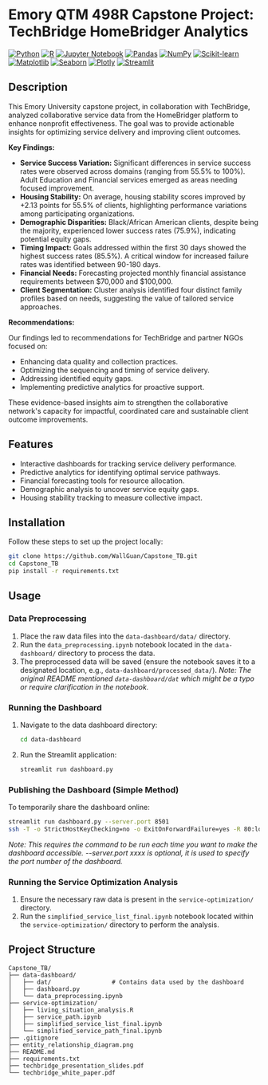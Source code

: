 # Emory QTM 498R Capstone Project: TechBridge HomeBridger Analytics

[![Python](https://img.shields.io/badge/Python-3776AB?style=for-the-badge&logo=python&logoColor=white)](https://www.python.org) [![R](https://img.shields.io/badge/R-276DC3?style=for-the-badge&logo=r&logoColor=white)](https://www.r-project.org) [![Jupyter Notebook](https://img.shields.io/badge/Jupyter-F37626?style=for-the-badge&logo=jupyter&logoColor=white)](https://jupyter.org) [![Pandas](https://img.shields.io/badge/Pandas-150458?style=for-the-badge&logo=pandas&logoColor=white)](https://pandas.pydata.org) [![NumPy](https://img.shields.io/badge/NumPy-013243?style=for-the-badge&logo=numpy&logoColor=white)](https://numpy.org) [![Scikit-learn](https://img.shields.io/badge/scikit--learn-F7931E?style=for-the-badge&logo=scikit-learn&logoColor=white)](https://scikit-learn.org/stable/) [![Matplotlib](https://img.shields.io/badge/Matplotlib-11557c?style=for-the-badge&logo=matplotlib&logoColor=white)](https://matplotlib.org) [![Seaborn](https://img.shields.io/badge/Seaborn-88d1de?style=for-the-badge&logo=seaborn&logoColor=white)](https://seaborn.pydata.org) [![Plotly](https://img.shields.io/badge/Plotly-3F4F75?style=for-the-badge&logo=plotly&logoColor=white)](https://plotly.com) [![Streamlit](https://img.shields.io/badge/Streamlit-FF4B4B?style=for-the-badge&logo=streamlit&logoColor=white)](https://streamlit.io)

## Description

This Emory University capstone project, in collaboration with TechBridge, analyzed collaborative service data from the HomeBridger platform to enhance nonprofit effectiveness. The goal was to provide actionable insights for optimizing service delivery and improving client outcomes.

**Key Findings:**

*   **Service Success Variation:** Significant differences in service success rates were observed across domains (ranging from 55.5% to 100%). Adult Education and Financial services emerged as areas needing focused improvement.
*   **Housing Stability:** On average, housing stability scores improved by +2.13 points for 55.5% of clients, highlighting performance variations among participating organizations.
*   **Demographic Disparities:** Black/African American clients, despite being the majority, experienced lower success rates (75.9%), indicating potential equity gaps.
*   **Timing Impact:** Goals addressed within the first 30 days showed the highest success rates (85.5%). A critical window for increased failure rates was identified between 90-180 days.
*   **Financial Needs:** Forecasting projected monthly financial assistance requirements between $70,000 and $100,000.
*   **Client Segmentation:** Cluster analysis identified four distinct family profiles based on needs, suggesting the value of tailored service approaches.

**Recommendations:**

Our findings led to recommendations for TechBridge and partner NGOs focused on:
*   Enhancing data quality and collection practices.
*   Optimizing the sequencing and timing of service delivery.
*   Addressing identified equity gaps.
*   Implementing predictive analytics for proactive support.

These evidence-based insights aim to strengthen the collaborative network's capacity for impactful, coordinated care and sustainable client outcome improvements.

## Features
- Interactive dashboards for tracking service delivery performance.
- Predictive analytics for identifying optimal service pathways.
- Financial forecasting tools for resource allocation.
- Demographic analysis to uncover service equity gaps.
- Housing stability tracking to measure collective impact.

## Installation

Follow these steps to set up the project locally:

```bash
git clone https://github.com/WallGuan/Capstone_TB.git
cd Capstone_TB
pip install -r requirements.txt
```

## Usage

### Data Preprocessing

1.  Place the raw data files into the `data-dashboard/data/` directory.
2.  Run the `data_preprocessing.ipynb` notebook located in the `data-dashboard/` directory to process the data.
3.  The preprocessed data will be saved (ensure the notebook saves it to a designated location, e.g., `data-dashboard/processed_data/`). *Note: The original README mentioned `data-dashboard/dat` which might be a typo or require clarification in the notebook.*

### Running the Dashboard

1.  Navigate to the data dashboard directory:
    ```bash
    cd data-dashboard
    ```
2.  Run the Streamlit application:
    ```bash
    streamlit run dashboard.py
    ```

### Publishing the Dashboard (Simple Method)

To temporarily share the dashboard online:

```bash
streamlit run dashboard.py --server.port 8501
ssh -T -o StrictHostKeyChecking=no -o ExitOnForwardFailure=yes -R 80:localhost:8501 localhost.run
```
*Note: This requires the command to be run each time you want to make the dashboard accessible.*
*--server.port xxxx is optional, it is used to specify the port number of the dashboard.*

### Running the Service Optimization Analysis

1.  Ensure the necessary raw data is present in the `service-optimization/` directory.
2.  Run the `simplified_service_list_final.ipynb` notebook located within the `service-optimization/` directory to perform the analysis.

## Project Structure

```
Capstone_TB/
├── data-dashboard/
│   ├── dat/                 # Contains data used by the dashboard
│   ├── dashboard.py
│   └── data_preprocessing.ipynb
├── service-optimization/
│   ├── living_situation_analysis.R
│   ├── service_path.ipynb
│   ├── simplified_service_list_final.ipynb
│   └── simplified_service_path_final.ipynb
├── .gitignore
├── entity_relationship_diagram.png
├── README.md
├── requirements.txt
├── techbridge_presentation_slides.pdf
└── techbridge_white_paper.pdf
```


